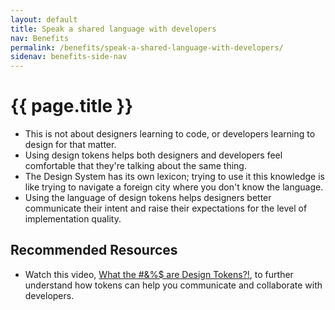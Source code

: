 ```yaml
---
layout: default
title: Speak a shared language with developers
nav: Benefits
permalink: /benefits/speak-a-shared-language-with-developers/
sidenav: benefits-side-nav
---
```

# {{ page.title }}

- This is not about designers learning to code, or developers learning to design for that matter.
- Using design tokens helps both designers and developers feel comfortable that they're talking about the same thing.
- The Design System has its own lexicon; trying to use it this knowledge is like trying to navigate a foreign city where you don't know the language.
- Using the language of design tokens helps designers better communicate their intent and raise their expectations for the level of implementation quality.

## Recommended Resources
- Watch this video, [What the #&%$ are Design Tokens?!](https://www.youtube.com/watch?v=wtTstdiBuUk), to further understand how tokens can help you communicate and collaborate with developers. 